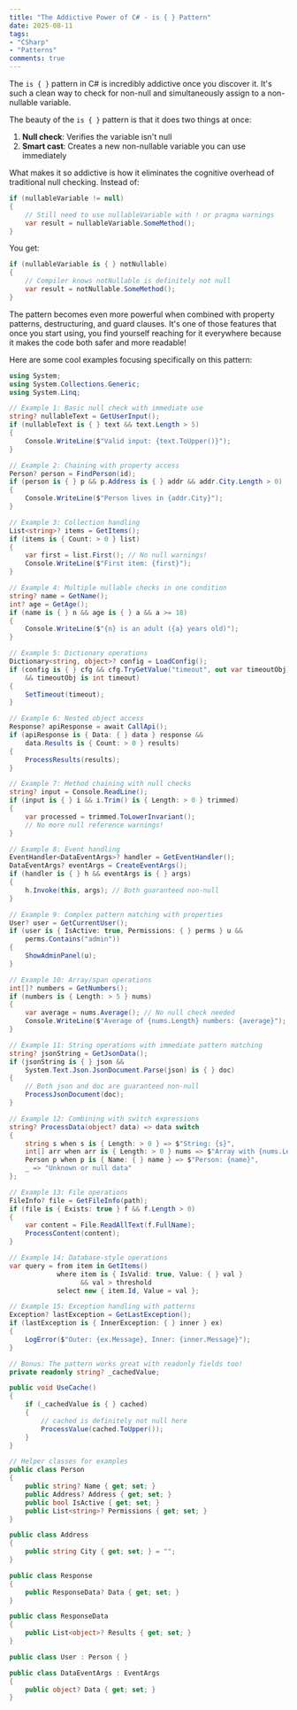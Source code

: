 ```yaml
---
title: "The Addictive Power of C# - is { } Pattern"
date: 2025-08-11
tags:
- "CSharp"
- "Patterns"
comments: true
---
```


The `is { }` pattern in C# is incredibly addictive once you discover it. It's such a clean way to check for non-null and simultaneously assign to a non-nullable variable.

The beauty of the `is { }` pattern is that it does two things at once:

1. **Null check**: Verifies the variable isn't null
2. **Smart cast**: Creates a new non-nullable variable you can use immediately

What makes it so addictive is how it eliminates the cognitive overhead of traditional null checking. Instead of:
```csharp
if (nullableVariable != null)
{
    // Still need to use nullableVariable with ! or pragma warnings
    var result = nullableVariable.SomeMethod();
}
```

You get:

```csharp
if (nullableVariable is { } notNullable)
{
    // Compiler knows notNullable is definitely not null
    var result = notNullable.SomeMethod();
}
```

The pattern becomes even more powerful when combined with property patterns, destructuring, and guard clauses. It's one of those features that once you start using, you find yourself reaching for it everywhere because it makes the code both safer and more readable!

Here are some cool examples focusing specifically on this pattern:

```csharp
using System;
using System.Collections.Generic;
using System.Linq;

// Example 1: Basic null check with immediate use
string? nullableText = GetUserInput();
if (nullableText is { } text && text.Length > 5)
{
    Console.WriteLine($"Valid input: {text.ToUpper()}");
}

// Example 2: Chaining with property access
Person? person = FindPerson(id);
if (person is { } p && p.Address is { } addr && addr.City.Length > 0)
{
    Console.WriteLine($"Person lives in {addr.City}");
}

// Example 3: Collection handling
List<string>? items = GetItems();
if (items is { Count: > 0 } list)
{
    var first = list.First(); // No null warnings!
    Console.WriteLine($"First item: {first}");
}

// Example 4: Multiple nullable checks in one condition
string? name = GetName();
int? age = GetAge();
if (name is { } n && age is { } a && a >= 18)
{
    Console.WriteLine($"{n} is an adult ({a} years old)");
}

// Example 5: Dictionary operations
Dictionary<string, object>? config = LoadConfig();
if (config is { } cfg && cfg.TryGetValue("timeout", out var timeoutObj) 
    && timeoutObj is int timeout)
{
    SetTimeout(timeout);
}

// Example 6: Nested object access
Response? apiResponse = await CallApi();
if (apiResponse is { Data: { } data } response && 
    data.Results is { Count: > 0 } results)
{
    ProcessResults(results);
}

// Example 7: Method chaining with null checks
string? input = Console.ReadLine();
if (input is { } i && i.Trim() is { Length: > 0 } trimmed)
{
    var processed = trimmed.ToLowerInvariant();
    // No more null reference warnings!
}

// Example 8: Event handling
EventHandler<DataEventArgs>? handler = GetEventHandler();
DataEventArgs? eventArgs = CreateEventArgs();
if (handler is { } h && eventArgs is { } args)
{
    h.Invoke(this, args); // Both guaranteed non-null
}

// Example 9: Complex pattern matching with properties
User? user = GetCurrentUser();
if (user is { IsActive: true, Permissions: { } perms } u && 
    perms.Contains("admin"))
{
    ShowAdminPanel(u);
}

// Example 10: Array/span operations
int[]? numbers = GetNumbers();
if (numbers is { Length: > 5 } nums)
{
    var average = nums.Average(); // No null check needed
    Console.WriteLine($"Average of {nums.Length} numbers: {average}");
}

// Example 11: String operations with immediate pattern matching
string? jsonString = GetJsonData();
if (jsonString is { } json && 
    System.Text.Json.JsonDocument.Parse(json) is { } doc)
{
    // Both json and doc are guaranteed non-null
    ProcessJsonDocument(doc);
}

// Example 12: Combining with switch expressions
string? ProcessData(object? data) => data switch
{
    string s when s is { Length: > 0 } => $"String: {s}",
    int[] arr when arr is { Length: > 0 } nums => $"Array with {nums.Length} items",
    Person p when p is { Name: { } name } => $"Person: {name}",
    _ => "Unknown or null data"
};

// Example 13: File operations
FileInfo? file = GetFileInfo(path);
if (file is { Exists: true } f && f.Length > 0)
{
    var content = File.ReadAllText(f.FullName);
    ProcessContent(content);
}

// Example 14: Database-style operations
var query = from item in GetItems()
            where item is { IsValid: true, Value: { } val } 
                  && val > threshold
            select new { item.Id, Value = val };

// Example 15: Exception handling with patterns
Exception? lastException = GetLastException();
if (lastException is { InnerException: { } inner } ex)
{
    LogError($"Outer: {ex.Message}, Inner: {inner.Message}");
}

// Bonus: The pattern works great with readonly fields too!
private readonly string? _cachedValue;

public void UseCache()
{
    if (_cachedValue is { } cached)
    {
        // cached is definitely not null here
        ProcessValue(cached.ToUpper());
    }
}

// Helper classes for examples
public class Person
{
    public string? Name { get; set; }
    public Address? Address { get; set; }
    public bool IsActive { get; set; }
    public List<string>? Permissions { get; set; }
}

public class Address
{
    public string City { get; set; } = "";
}

public class Response
{
    public ResponseData? Data { get; set; }
}

public class ResponseData
{
    public List<object>? Results { get; set; }
}

public class User : Person { }

public class DataEventArgs : EventArgs
{
    public object? Data { get; set; }
}
```
